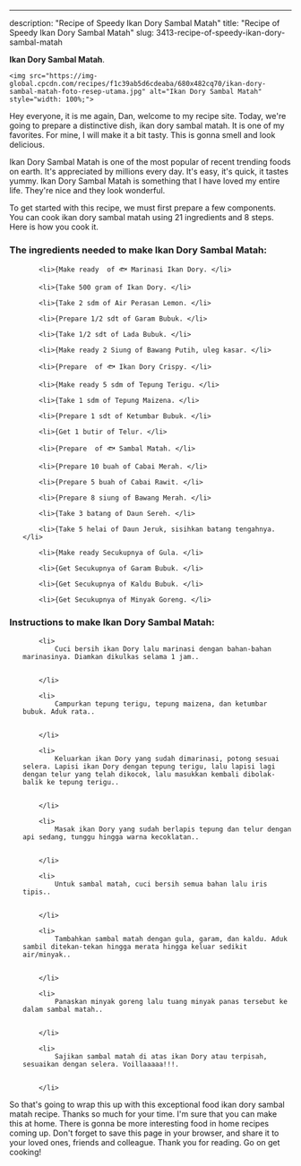 ---
description: "Recipe of Speedy Ikan Dory Sambal Matah"
title: "Recipe of Speedy Ikan Dory Sambal Matah"
slug: 3413-recipe-of-speedy-ikan-dory-sambal-matah

<p>
	<strong>Ikan Dory Sambal Matah</strong>. 
	
</p>
<p>
	
	<img src="https://img-global.cpcdn.com/recipes/f1c39ab5d6cdeaba/680x482cq70/ikan-dory-sambal-matah-foto-resep-utama.jpg" alt="Ikan Dory Sambal Matah" style="width: 100%;">
	
	
</p>
<p>
	Hey everyone, it is me again, Dan, welcome to my recipe site. Today, we're going to prepare a distinctive dish, ikan dory sambal matah. It is one of my favorites. For mine, I will make it a bit tasty. This is gonna smell and look delicious.
</p>
	
<p>
	Ikan Dory Sambal Matah is one of the most popular of recent trending foods on earth. It's appreciated by millions every day. It's easy, it's quick, it tastes yummy. Ikan Dory Sambal Matah is something that I have loved my entire life. They're nice and they look wonderful.
</p>
<p>
	
</p>

<p>
To get started with this recipe, we must first prepare a few components. You can cook ikan dory sambal matah using 21 ingredients and 8 steps. Here is how you cook it.
</p>

<h3>The ingredients needed to make Ikan Dory Sambal Matah:</h3>

<ol>
	
		<li>{Make ready  of 🐟 Marinasi Ikan Dory. </li>
	
		<li>{Take 500 gram of Ikan Dory. </li>
	
		<li>{Take 2 sdm of Air Perasan Lemon. </li>
	
		<li>{Prepare 1/2 sdt of Garam Bubuk. </li>
	
		<li>{Take 1/2 sdt of Lada Bubuk. </li>
	
		<li>{Make ready 2 Siung of Bawang Putih, uleg kasar. </li>
	
		<li>{Prepare  of 🐟 Ikan Dory Crispy. </li>
	
		<li>{Make ready 5 sdm of Tepung Terigu. </li>
	
		<li>{Take 1 sdm of Tepung Maizena. </li>
	
		<li>{Prepare 1 sdt of Ketumbar Bubuk. </li>
	
		<li>{Get 1 butir of Telur. </li>
	
		<li>{Prepare  of 🐟 Sambal Matah. </li>
	
		<li>{Prepare 10 buah of Cabai Merah. </li>
	
		<li>{Prepare 5 buah of Cabai Rawit. </li>
	
		<li>{Prepare 8 siung of Bawang Merah. </li>
	
		<li>{Take 3 batang of Daun Sereh. </li>
	
		<li>{Take 5 helai of Daun Jeruk, sisihkan batang tengahnya. </li>
	
		<li>{Make ready Secukupnya of Gula. </li>
	
		<li>{Get Secukupnya of Garam Bubuk. </li>
	
		<li>{Get Secukupnya of Kaldu Bubuk. </li>
	
		<li>{Get Secukupnya of Minyak Goreng. </li>
	
</ol>
<p>
	
</p>

<h3>Instructions to make Ikan Dory Sambal Matah:</h3>

<ol>
	
		<li>
			Cuci bersih ikan Dory lalu marinasi dengan bahan-bahan marinasinya. Diamkan dikulkas selama 1 jam..
			
			
		</li>
	
		<li>
			Campurkan tepung terigu, tepung maizena, dan ketumbar bubuk. Aduk rata..
			
			
		</li>
	
		<li>
			Keluarkan ikan Dory yang sudah dimarinasi, potong sesuai selera. Lapisi ikan Dory dengan tepung terigu, lalu lapisi lagi dengan telur yang telah dikocok, lalu masukkan kembali dibolak-balik ke tepung terigu..
			
			
		</li>
	
		<li>
			Masak ikan Dory yang sudah berlapis tepung dan telur dengan api sedang, tunggu hingga warna kecoklatan..
			
			
		</li>
	
		<li>
			Untuk sambal matah, cuci bersih semua bahan lalu iris tipis..
			
			
		</li>
	
		<li>
			Tambahkan sambal matah dengan gula, garam, dan kaldu. Aduk sambil ditekan-tekan hingga merata hingga keluar sedikit air/minyak..
			
			
		</li>
	
		<li>
			Panaskan minyak goreng lalu tuang minyak panas tersebut ke dalam sambal matah..
			
			
		</li>
	
		<li>
			Sajikan sambal matah di atas ikan Dory atau terpisah, sesuaikan dengan selera. Voillaaaaa!!!.
			
			
		</li>
	
</ol>

<p>
	
</p>

<p>
	So that's going to wrap this up with this exceptional food ikan dory sambal matah recipe. Thanks so much for your time. I'm sure that you can make this at home. There is gonna be more interesting food in home recipes coming up. Don't forget to save this page in your browser, and share it to your loved ones, friends and colleague. Thank you for reading. Go on get cooking!
</p>
